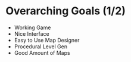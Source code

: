 # Overarching Goals (1/2)
* Working Game
* Nice Interface
* Easy to Use Map Designer
* Procedural Level Gen
* Good Amount of Maps

